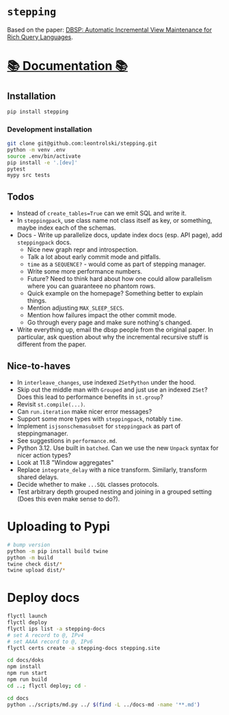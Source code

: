 # `stepping`

Based on the paper: [DBSP: Automatic Incremental View Maintenance for Rich Query Languages](https://github.com/vmware/database-stream-processor/blob/e6cdbb538bbce8adb90018ff75f8ae8251b3e206/doc/theory/main.pdf).

# [📚 Documentation 📚](https://stepping.site)

## Installation

```bash
pip install stepping
```

### Development installation

```bash
git clone git@github.com:leontrolski/stepping.git
python -m venv .env
source .env/bin/activate
pip install -e '.[dev]'
pytest
mypy src tests
```

## Todos

- Instead of `create_tables=True` can we emit SQL and write it.
- In `steppingpack`, use class name not class itself as key, or something, maybe index each of the schemas.
- Docs - Write up parallelize docs, update index docs (esp. API page), add `steppingpack` docs.
    - Nice new graph repr and introspection.
    - Talk a lot about early commit mode and pitfalls.
    - `time` as a `SEQUENCE?` - would come as part of stepping manager.
    - Write some more performance numbers.
    - Future? Need to think hard about how one could allow parallelism where you can guaranteee no phantom rows.
    - Quick example on the homepage? Something better to explain things.
    - Mention adjusting `MAX_SLEEP_SECS`.
    - Mention how failures impact the other commit mode.
    - Go through every page and make sure nothing's changed.
- Write everything up, email the dbsp people from the original paper. In particular, ask question about why the incremental recursive stuff is different from the paper.


## Nice-to-haves

- In `interleave_changes`, use indexed `ZSetPython` under the hood.
- Skip out the middle man with `Grouped` and just use an indexed `ZSet`? Does this lead to performance benefits in `st.group`?
- Revisit `st.compile(...)`.
- Can `run.iteration` make nicer error messages?
- Support some more types with `steppingpack`, notably `time`.
- Implement `isjsonschemasubset` for `steppingpack` as part of steppingmanager.
- See suggestions in `performance.md`.
- Python 3.12. Use built in `batched`. Can we use the new `Unpack` syntax for nicer action types?
- Look at 11.8 "Window aggregates"
- Replace `integrate_delay` with a nice transform. Similarly, transform shared delays.
- Decide whether to make `...SQL` classes protocols.
- Test arbitrary depth grouped nesting and joining in a grouped setting (Does this even make sense to do?).

# Uploading to Pypi

```bash
# bump version
python -m pip install build twine
python -m build
twine check dist/*
twine upload dist/*
```

# Deploy docs

```bash
flyctl launch
flyctl deploy
flyctl ips list -a stepping-docs
# set A record to @, IPv4
# set AAAA record to @, IPv6
flyctl certs create -a stepping-docs stepping.site

cd docs/doks
npm install
npm run start
npm run build
cd ..; flyctl deploy; cd -

cd docs
python ../scripts/md.py ../ $(find -L ../docs-md -name '**.md')
```
